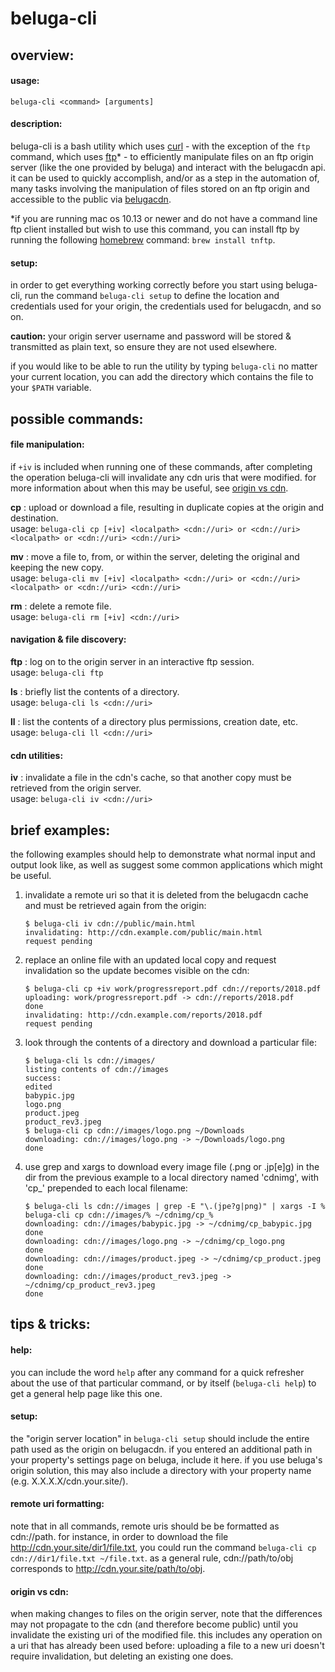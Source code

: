 # beluga-cli

## overview:

#### usage:
`beluga-cli <command> [arguments]`

#### description:
beluga-cli is a bash utility which uses [curl](https://curl.haxx.se/) - with the exception of the `ftp` command, which uses [ftp](https://www.gnu.org/software/inetutils/)\* - to efficiently manipulate files on an ftp origin server (like the one provided by beluga) and interact with the belugacdn api. it can be used to quickly accomplish, and/or as a step in the automation of, many tasks involving the manipulation of files stored on an ftp origin and accessible to the public via [belugacdn](http://www.belugacdn.com/).

\*if you are running mac os 10.13 or newer and do not have a command line ftp client installed but wish to use this command, you can install ftp by running the following [homebrew](https://brew.sh/) command: `brew install tnftp`.

#### setup:
in order to get everything working correctly before you start using beluga-cli, run the command `beluga-cli setup` to define the location and credentials used for your origin, the credentials used for belugacdn, and so on.  

**caution:** your origin server username and password will be stored & transmitted as plain text, so ensure they are not used elsewhere.

if you would like to be able to run the utility by typing `beluga-cli` no matter your current location, you can add the directory which contains the file to your `$PATH` variable.

## possible commands:

#### file manipulation:

if `+iv` is included when running one of these commands, after completing the operation beluga-cli will invalidate any cdn uris that were modified. for more information about when this may be useful, see [origin vs cdn](#origin-vs-cdn).

**cp** : upload or download a file, resulting in duplicate copies at the origin and destination.  
usage: `beluga-cli cp [+iv] <localpath> <cdn://uri> or <cdn://uri> <localpath> or <cdn://uri> <cdn://uri>`

**mv** : move a file to, from, or within the server, deleting the original and keeping the new copy.  
usage: `beluga-cli mv [+iv] <localpath> <cdn://uri> or <cdn://uri> <localpath> or <cdn://uri> <cdn://uri>`

**rm** : delete a remote file.  
usage: `beluga-cli rm [+iv] <cdn://uri>`

#### navigation & file discovery:

**ftp** : log on to the origin server in an interactive ftp session.  
usage: `beluga-cli ftp`

**ls** : briefly list the contents of a directory.  
usage: `beluga-cli ls <cdn://uri>`

**ll** : list the contents of a directory plus permissions, creation date, etc.  
usage: `beluga-cli ll <cdn://uri>`

#### cdn utilities:

**iv** : invalidate a file in the cdn's cache, so that another copy must be retrieved from the origin server.  
usage: `beluga-cli iv <cdn://uri>`

## brief examples:

the following examples should help to demonstrate what normal input and output look like, as well as suggest some common applications which might be useful.

1. invalidate a remote uri so that it is deleted from the belugacdn cache and must be retrieved again from the origin:

   ```
   $ beluga-cli iv cdn://public/main.html
   invalidating: http://cdn.example.com/public/main.html
   request pending
   ```
   
2. replace an online file with an updated local copy and request invalidation so the update becomes visible on the cdn:

   ```
   $ beluga-cli cp +iv work/progressreport.pdf cdn://reports/2018.pdf
   uploading: work/progressreport.pdf -> cdn://reports/2018.pdf
   done
   invalidating: http://cdn.example.com/reports/2018.pdf
   request pending
   ```
   
3. look through the contents of a directory and download a particular file:

   ```
   $ beluga-cli ls cdn://images/
   listing contents of cdn://images
   success:
   edited
   babypic.jpg
   logo.png
   product.jpeg
   product_rev3.jpeg
   $ beluga-cli cp cdn://images/logo.png ~/Downloads
   downloading: cdn://images/logo.png -> ~/Downloads/logo.png
   done
   ```
   
4. use grep and xargs to download every image file (.png or .jp[e]g) in the dir from the previous example to a local directory named 'cdnimg', with 'cp_' prepended to each local filename:
 
   ```
   $ beluga-cli ls cdn://images | grep -E "\.(jpe?g|png)" | xargs -I % beluga-cli cp cdn://images/% ~/cdnimg/cp_%
   downloading: cdn://images/babypic.jpg -> ~/cdnimg/cp_babypic.jpg
   done
   downloading: cdn://images/logo.png -> ~/cdnimg/cp_logo.png
   done
   downloading: cdn://images/product.jpeg -> ~/cdnimg/cp_product.jpeg
   done
   downloading: cdn://images/product_rev3.jpeg -> ~/cdnimg/cp_product_rev3.jpeg
   done
   ```

## tips & tricks:

#### help:
you can include the word `help` after any command for a quick refresher about the use of that particular command, or by itself (`beluga-cli help`) to get a general help page like this one.

#### setup:
the "origin server location" in `beluga-cli setup` should include the entire path used as the origin on belugacdn. if you entered an additional path in your property's settings page on beluga, include it here. if you use beluga's origin solution, this may also include a directory with your property name (e.g. X.X.X.X/cdn.your.site/).

#### remote uri formatting:
note that in all commands, remote uris should be be formatted as cdn://path. for instance, in order to download the file http://cdn.your.site/dir1/file.txt, you could run the command `beluga-cli cp cdn://dir1/file.txt ~/file.txt`. as a general rule, cdn://path/to/obj corresponds to http://cdn.your.site/path/to/obj.

#### origin vs cdn:
when making changes to files on the origin server, note that the differences may not propagate to the cdn (and therefore become public) until you invalidate the existing uri of the modified file. this includes any operation on a uri that has already been used before: uploading a file to a new uri doesn't require invalidation, but deleting an existing one does.
